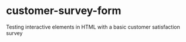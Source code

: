 # customer-survey-form
Testing interactive elements in HTML with a basic customer satisfaction survey
